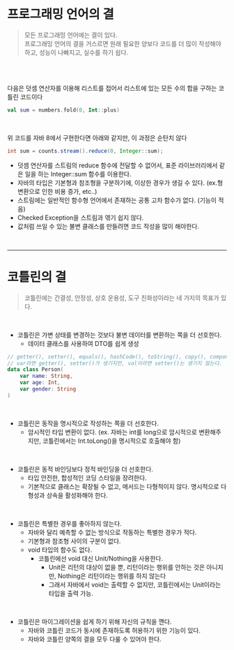 # 프로그래밍 언어의 결

> 모든 프로그래밍 언어에는 결이 있다. <br>
> 프로그래밍 언어의 결을 거스르면 원래 필요한 양보다 코드를 더 많이 작성해야 하고, 성능이 나빠지고, 실수를 하기 쉽다.

<br>
<br>

<p>다음은 덧셈 연산자를 이용해 리스트를 접어서 리스트에 있는 모든 수의 합을 구하는 코틀린 코드이다</p>

```kt
val sum = numbers.fold(0, Int::plus)
```

<br>

<p>위 코드를 자바 8에서 구현한다면 아래와 같지만, 이 과정은 순탄치 않다</p>

```java
int sum = counts.stream().reduce(0, Integer::sum);
```

- 덧셈 연산자를 스트림의 reduce 함수에 전달할 수 없어서, 표준 라이브러리에서 같은 일을 하는 Integer::sum 함수를 이용한다.
- 자바의 타입은 기본형과 참조형을 구분하기에, 이상한 경우가 생길 수 있다. (ex.형변환으로 인한 비용 증가, etc..)
- 스트림에는 일반적인 함수형 언어에서 존재하는 공통 고차 함수가 없다. (기능이 적음)
- Checked Exception을 스트림과 엮기 쉽지 않다.
- 값처럼 쓰일 수 있는 불변 클래스를 만들려면 코드 작성을 많이 해야한다.


<br>
<hr>


# 코틀린의 결

> 코틀린에는 간결성, 안정성, 상호 운용성, 도구 친화성이라는 네 가지의 목표가 있다.

<br>

- 코틀린은 가변 상태를 변경하는 것보다 불변 데이터를 변환하는 쪽을 더 선호한다.
  - 데이터 클래스를 사용하여 DTO를 쉽게 생성

```kt
// getter(), setter(), equals(), hashCode(), toString(), copy(), componentN()를 컴파일시에 자동으로 생성
// var라면 getter(), setter()가 생기지만, val이라면 setter()는 생기지 않는다.
data class Person(
    var name: String, 
    var age: Int, 
    var gender: String
)
```

<br>

- 코틀린은 동작을 명시적으로 작성하는 쪽을 더 선호한다.
  - 암시적인 타입 변환이 없다. (ex. 자바는 int를 long으로 암시적으로 변환해주지만, 코틀린에서는 Int.toLong()을 명시적으로 호출해야 함)

<br>

- 코틀린은 동적 바인딩보다 정적 바인딩을 더 선호한다.
  - 타입 안전한, 합성적인 코딩 스타일을 장려한다.
  - 기본적으로 클래스는 확장될 수 없고, 메서드는 다형적이지 않다. 명시적으로 다형성과 상속을 활성화해야 한다.

<br>

- 코틀린은 특별한 경우를 좋아하지 않는다.
  - 자바와 달리 예측할 수 없는 방식으로 작동하는 특별한 경우가 적다.
  - 기본형과 참조형 사이의 구분이 없다.
  - void 타입의 함수도 없다.
    - 코틀린에선 void 대신 Unit/Nothing을 사용한다.
      - Unit은 리턴의 대상이 없을 뿐, 리턴이라는 행위를 안하는 것은 아니지만, Nothing은 리턴이라는 행위를 하지 않는다
      - 그래서 자바에서 void는 출력할 수 없지만, 코틀린에서는 Unit이라는 타입을 출력 가능.

<br>

- 코틀린은 마이그레이션을 쉽게 하기 위해 자신의 규칙을 깬다.
  - 자바와 코틀린 코드가 동시에 존재하도록 허용하기 위한 기능이 있다.
  - 자바와 코틀린 양쪽의 결을 모두 다룰 수 있어야 한다.
